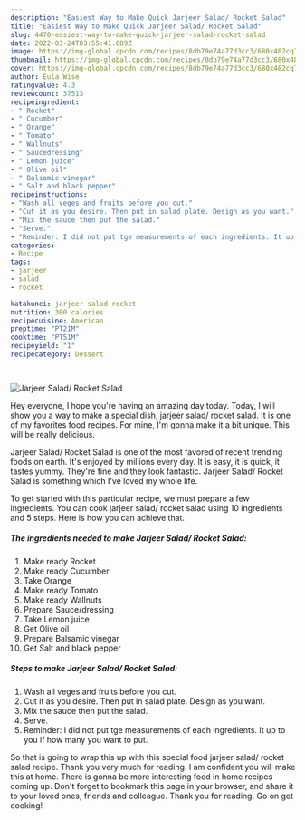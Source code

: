 ```yaml
---
description: "Easiest Way to Make Quick Jarjeer Salad/ Rocket Salad"
title: "Easiest Way to Make Quick Jarjeer Salad/ Rocket Salad"
slug: 4470-easiest-way-to-make-quick-jarjeer-salad-rocket-salad
date: 2022-03-24T03:55:41.689Z
image: https://img-global.cpcdn.com/recipes/8db79e74a77d3cc3/680x482cq70/jarjeer-salad-rocket-salad-recipe-main-photo.jpg
thumbnail: https://img-global.cpcdn.com/recipes/8db79e74a77d3cc3/680x482cq70/jarjeer-salad-rocket-salad-recipe-main-photo.jpg
cover: https://img-global.cpcdn.com/recipes/8db79e74a77d3cc3/680x482cq70/jarjeer-salad-rocket-salad-recipe-main-photo.jpg
author: Eula Wise
ratingvalue: 4.3
reviewcount: 37513
recipeingredient:
- " Rocket"
- " Cucumber"
- " Orange"
- " Tomato"
- " Wallnuts"
- " Saucedressing"
- " Lemon juice"
- " Olive oil"
- " Balsamic vinegar"
- " Salt and black pepper"
recipeinstructions:
- "Wash all veges and fruits before you cut."
- "Cut it as you desire. Then put in salad plate. Design as you want."
- "Mix the sauce then put the salad."
- "Serve."
- "Reminder: I did not put tge measurements of each ingredients. It up to you if how many you want to put."
categories:
- Recipe
tags:
- jarjeer
- salad
- rocket

katakunci: jarjeer salad rocket 
nutrition: 300 calories
recipecuisine: American
preptime: "PT21M"
cooktime: "PT51M"
recipeyield: "1"
recipecategory: Dessert

---
```



![Jarjeer Salad/ Rocket Salad](https://img-global.cpcdn.com/recipes/8db79e74a77d3cc3/680x482cq70/jarjeer-salad-rocket-salad-recipe-main-photo.jpg)

Hey everyone, I hope you're having an amazing day today. Today, I will show you a way to make a special dish, jarjeer salad/ rocket salad. It is one of my favorites food recipes. For mine, I'm gonna make it a bit unique. This will be really delicious.



Jarjeer Salad/ Rocket Salad is one of the most favored of recent trending foods on earth. It's enjoyed by millions every day. It is easy, it is quick, it tastes yummy. They're fine and they look fantastic. Jarjeer Salad/ Rocket Salad is something which I've loved my whole life.


To get started with this particular recipe, we must prepare a few ingredients. You can cook jarjeer salad/ rocket salad using 10 ingredients and 5 steps. Here is how you can achieve that.

<!--inarticleads1-->

##### The ingredients needed to make Jarjeer Salad/ Rocket Salad:

1. Make ready  Rocket
1. Make ready  Cucumber
1. Take  Orange
1. Make ready  Tomato
1. Make ready  Wallnuts
1. Prepare  Sauce/dressing
1. Take  Lemon juice
1. Get  Olive oil
1. Prepare  Balsamic vinegar
1. Get  Salt and black pepper




<!--inarticleads2-->

##### Steps to make Jarjeer Salad/ Rocket Salad:

1. Wash all veges and fruits before you cut.
1. Cut it as you desire. Then put in salad plate. Design as you want.
1. Mix the sauce then put the salad.
1. Serve.
1. Reminder: I did not put tge measurements of each ingredients. It up to you if how many you want to put.




So that is going to wrap this up with this special food jarjeer salad/ rocket salad recipe. Thank you very much for reading. I am confident you will make this at home. There is gonna be more interesting food in home recipes coming up. Don't forget to bookmark this page in your browser, and share it to your loved ones, friends and colleague. Thank you for reading. Go on get cooking!
